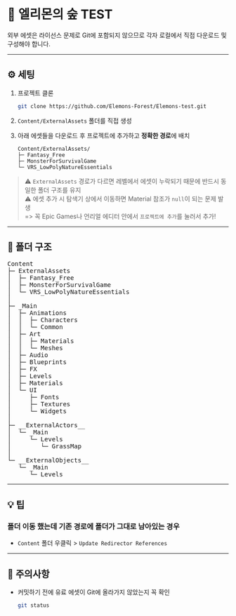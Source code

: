 # 🌲 엘리몬의 숲 TEST
외부 에셋은 라이선스 문제로 Git에 포함되지 않으므로 각자 로컬에서 직접 다운로드 및 구성해야 합니다.

---

## ⚙️ 세팅

1. 프로젝트 클론

    ```bash
    git clone https://github.com/Elemons-Forest/Elemons-test.git
    ```

2. `Content/ExternalAssets` 폴더를 직접 생성  
3. 아래 에셋들을 다운로드 후 프로젝트에 추가하고 **정확한 경로**에 배치

    ```
    Content/ExternalAssets/
    ├─ Fantasy_Free
    ├─ MonsterForSurvivalGame
    └─ VRS_LowPolyNatureEssentials
    ```

> ⚠️ `ExternalAssets` 경로가 다르면 레벨에서 에셋이 누락되기 때문에 반드시 동일한 폴더 구조를 유지  
> ⚠️ 에셋 추가 시 탐색기 상에서 이동하면 Material 참조가 `null`이 되는 문제 발생  
>    => 꼭 Epic Games나 언리얼 에디터 안에서 `프로젝트에 추가`를 눌러서 추가!

---

## 📁 폴더 구조

<pre>
Content
├─ ExternalAssets
│  ├─ Fantasy_Free
│  ├─ MonsterForSurvivalGame
│  └─ VRS_LowPolyNatureEssentials
│
├─ _Main
│  ├─ Animations
│  │  ├─ Characters
│  │  └─ Common
│  ├─ Art
│  │  ├─ Materials
│  │  └─ Meshes
│  ├─ Audio
│  ├─ Blueprints
│  ├─ FX
│  ├─ Levels
│  ├─ Materials
│  └─ UI
│     ├─ Fonts
│     ├─ Textures
│     └─ Widgets
│
├─ __ExternalActors__
│  └─ _Main
│     └─ Levels
│        └─ GrassMap
│
└─ __ExternalObjects__
   └─ _Main
      └─ Levels
</pre>

---

## 💡 팁
### 폴더 이동 했는데 기존 경로에 폴더가 그대로 남아있는 경우
- `Content` 폴더 우클릭 > `Update Redirector References`

---

## 🔐 주의사항
- 커밋하기 전에 유료 에셋이 Git에 올라가지 않았는지 꼭 확인

    ```bash
    git status
    ```
